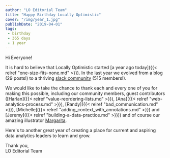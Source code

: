 ```yaml
---
author: "LO Editorial Team"
title: "Happy Birthday Locally Optimistic"
cover: "/img/year_1.jpg"
publishDate: "2019-04-01"
tags: 
 - birthday
 - 365 days
 - 1 year
---
```


Hi Everyone! 

It is hard to believe that Locally Optimistic started [a year ago today]({{< relref "one-size-fits-none.md" >}}). In the last year we evolved from a blog (29 posts!) to a thriving [slack community](https://www.locallyoptimistic.com/community/) (515 members!).

<!--more-->

We would like to take the chance to thank each and every one of you for making this possible, including our community members, guest contributors ([Harlan]({{< relref "value-reordering-lists.md" >}}), [Ana]({{< relref "web-analytics-process.md" >}}), [Randy]({{< relref "bad_communication.md" >}}), [Michelle]({{< relref "adding_context_with_annotations.md" >}}) and [Jeremy]({{< relref "building-a-data-practice.md" >}})) and of course our amazing illustrator [Margarita](https://www.mfomenko.com/).

Here's to another great year of creating a place for current and aspiring data analytics leaders to learn and grow.

Thank you,
<br>LO Editorial Team